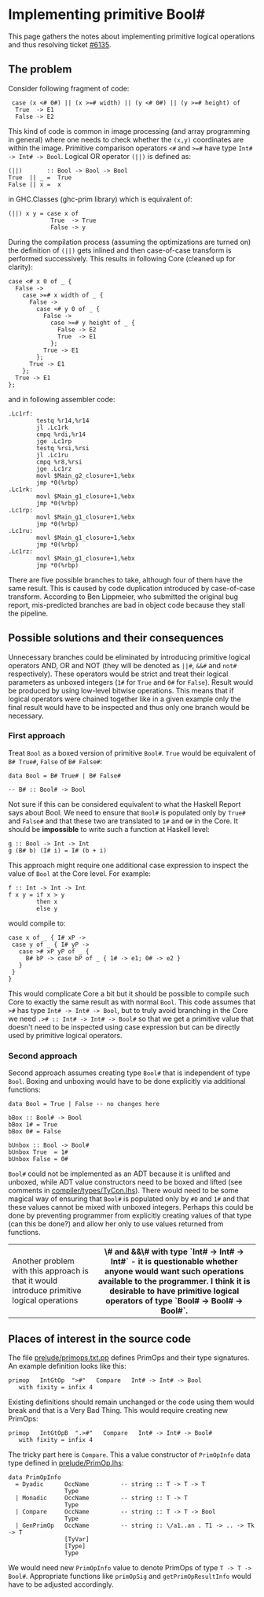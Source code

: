 # Implementing primitive Bool\#



This page gathers the notes about implementing primitive logical operations and thus resolving ticket [\#6135](https://gitlab.staging.haskell.org/ghc/ghc/issues/6135).


## The problem



Consider following fragment of code:


```wiki
 case (x <# 0#) || (x >=# width) || (y <# 0#) || (y >=# height) of
  True  -> E1
  False -> E2
```


This kind of code is common in image processing (and array programming in general) where one needs to check whether the `(x,y)` coordinates are within the image. Primitive comparison operators `<#` and `>=#` have type `Int# -> Int# -> Bool`. Logical OR operator `(||)` is defined as:


```wiki
(||)       :: Bool -> Bool -> Bool
True  || _ =  True
False || x =  x
```


in GHC.Classes (ghc-prim library) which is equivalent of:


```wiki
(||) x y = case x of
            True  -> True
            False -> y
```


During the compilation process (assuming the optimizations are turned on) the definition of `(||)` gets inlined and then case-of-case transform is performed successively. This results in following Core (cleaned up for clarity):


```wiki
case <# x 0 of _ {
  False ->
    case >=# x width of _ {
      False ->
        case <# y 0 of _ {
          False ->
            case >=# y height of _ {
              False -> E2
              True  -> E1
            };
          True -> E1
        };
      True -> E1
    };
  True -> E1
};
```


and in following assembler code:


```wiki
.Lc1rf:
        testq %r14,%r14
        jl .Lc1rk
        cmpq %rdi,%r14
        jge .Lc1rp
        testq %rsi,%rsi
        jl .Lc1ru
        cmpq %r8,%rsi
        jge .Lc1rz
        movl $Main_g2_closure+1,%ebx
        jmp *0(%rbp)
.Lc1rk:
        movl $Main_g1_closure+1,%ebx
        jmp *0(%rbp)
.Lc1rp:
        movl $Main_g1_closure+1,%ebx
        jmp *0(%rbp)
.Lc1ru:
        movl $Main_g1_closure+1,%ebx
        jmp *0(%rbp)
.Lc1rz:
        movl $Main_g1_closure+1,%ebx
        jmp *0(%rbp)
```


There are five possible branches to take, although four of them have the same result. This is caused by code duplication introduced by case-of-case transform. According to Ben Lippmeier, who submitted the original bug report, mis-predicted branches are bad in object code because they stall the pipeline.


## Possible solutions and their consequences



Unnecessary branches could be eliminated by introducing primitive logical operators AND, OR and NOT (they will be denoted as `||#`, `&&#` and `not#` respectively). These operators would be strict and treat their logical parameters as unboxed integers (`1#` for `True` and `0#` for `False`). Result would be produced by using low-level bitwise operations. This means that if logical operators were chained together like in a given example only the final result would have to be inspected and thus only one branch would be necessary.


### First approach



Treat `Bool` as a boxed version of primitive `Bool#`. `True` would be equivalent of `B# True#`, `False` of `B# False#`:


```wiki
data Bool = B# True# | B# False# 

-- B# :: Bool# -> Bool
```


Not sure if this can be considered equivalent to what the Haskell Report says about Bool. We need to ensure that `Bool#` is populated only by `True#` and `False#` and that these two are translated to `1#` and `0#` in the Core. It should be **impossible** to write such a function at Haskell level:


```wiki
g :: Bool -> Int -> Int
g (B# b) (I# i) = I# (b + i)
```


This approach might require one additional case expression to inspect the value of `Bool` at the Core level. For example:


```wiki
f :: Int -> Int -> Int
f x y = if x > y
        then x
        else y
```


would compile to:


```wiki
case x of _ { I# xP ->
 case y of _ { I# yP ->
   case ># xP yP of _ {
     B# bP -> case bP of _ { 1# -> e1; 0# -> e2 }
   }
 }
}
```


This would complicate Core a bit but it should be possible to compile such Core to exactly the same result as with normal `Bool`. This code assumes that `>#` has type `Int# -> Int# -> Bool`, but to truly avoid branching in the Core we need `.># :: Int# -> Int# -> Bool#` so that we get a primitive value that doesn't need to be inspected using case expression but can be directly used by primitive logical operators.
 


### Second approach



Second approach assumes creating type `Bool#` that is independent of type `Bool`. Boxing and unboxing would have to be done explicitly via additional functions:


```wiki
data Bool = True | False -- no changes here

bBox :: Bool# -> Bool
bBox 1# = True
bBox 0# = False

bUnbox :: Bool -> Bool#
bUnbox True  = 1#
bUnbox False = 0#
```


`Bool#` could not be implemented as an ADT because it is unlifted and unboxed, while ADT value constructors need to be boxed and lifted (see comments in [compiler/types/TyCon.lhs](/trac/ghc/browser/ghc/compiler/types/TyCon.lhs)). There would need to be some magical way of ensuring that `Bool#` is populated only by `#0` and `1#` and that these values cannot be mixed with unboxed integers. Perhaps this could be done by preventing programmer from explicitly creating values of that type (can this be done?) and allow her only to use values returned from functions.


<table><tr><td>Another problem with this approach is that it would introduce primitive logical operations </td>
<th>\# and &&\# with type `Int# -> Int# -> Int#` - it is questionable whether anyone would want such operations available to the programmer. I think it is desirable to have primitive logical operators of type `Bool# -> Bool# -> Bool#`.
</th></tr></table>


## Places of interest in the source code



The file [prelude/primops.txt.pp](/trac/ghc/browser/ghc/prelude/primops.txt.pp) defines PrimOps and their type signatures. An example definition looks like this:


```wiki
primop   IntGtOp  ">#"   Compare   Int# -> Int# -> Bool
   with fixity = infix 4
```


Existing definitions should remain unchanged or the code using them would break and that is a Very Bad Thing. This would require creating new PrimOps:


```wiki
primop   IntGtOpB  ".>#"   Compare   Int# -> Int# -> Bool#
   with fixity = infix 4
```


The tricky part here is `Compare`. This a value constructor of `PrimOpInfo` data type defined in [prelude/PrimOp.lhs](/trac/ghc/browser/ghc/prelude/PrimOp.lhs):


```wiki
data PrimOpInfo
  = Dyadic      OccName         -- string :: T -> T -> T
                Type
  | Monadic     OccName         -- string :: T -> T
                Type
  | Compare     OccName         -- string :: T -> T -> Bool
                Type
  | GenPrimOp   OccName         -- string :: \/a1..an . T1 -> .. -> Tk -> T
                [TyVar]
                [Type]
                Type
```


We would need new `PrimOpInfo` value to denote PrimOps of type `T -> T -> Bool#`. Appropriate functions like `primOpSig` and `getPrimOpResultInfo` would have to be adjusted accordingly.


